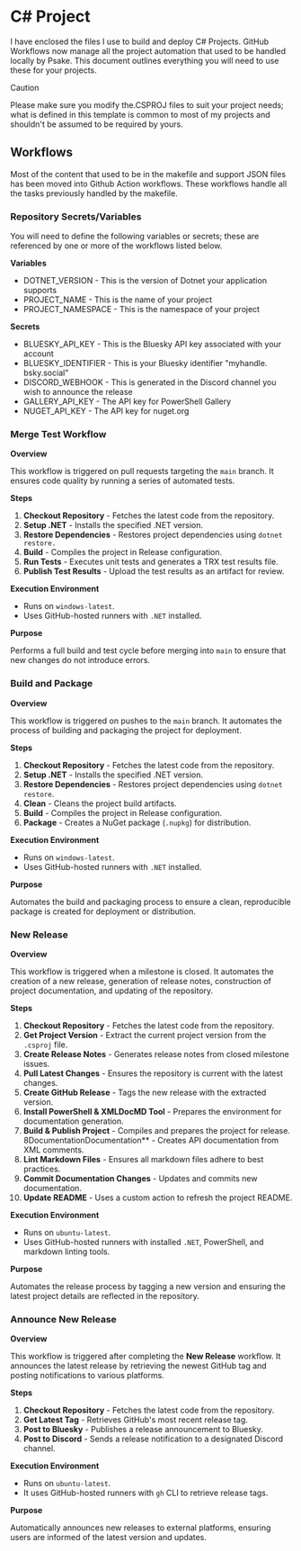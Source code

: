 # C# Project

I have enclosed the files I use to build and deploy C# Projects. GitHub Workflows now manage all the project automation that used to be handled locally by Psake. This document outlines everything you will need to use these for your projects.

> [!Caution]
> Please make sure you modify the.CSPROJ files to suit your project needs; what is defined in this template is
> common to most of my projects and shouldn't be assumed to be required by yours.

## Workflows

Most of the content that used to be in the makefile and support JSON files has been moved into Github Action workflows. These workflows handle all the tasks previously handled by the makefile.

### Repository Secrets/Variables

You will need to define the following variables or secrets; these are referenced by one or more of the workflows listed below.

**Variables**

- DOTNET_VERSION - This is the version of Dotnet your application supports
- PROJECT_NAME - This is the name of your project
- PROJECT_NAMESPACE - This is the namespace of your project

**Secrets**

- BLUESKY_API_KEY - This is the Bluesky API key associated with your account
- BLUESKY_IDENTIFIER - This is your Bluesky identifier "myhandle. bsky.social"
- DISCORD_WEBHOOK - This is generated in the Discord channel you wish to announce the release
- GALLERY_API_KEY - The API key for PowerShell Gallery
- NUGET_API_KEY - The API key for nuget.org

### Merge Test Workflow

**Overview**

This workflow is triggered on pull requests targeting the `main` branch. It ensures code quality by running a series of automated tests.

**Steps**

1. **Checkout Repository** - Fetches the latest code from the repository.
2. **Setup .NET** - Installs the specified .NET version.
3. **Restore Dependencies** - Restores project dependencies using `dotnet restore.`
4. **Build** - Compiles the project in Release configuration.
5. **Run Tests** - Executes unit tests and generates a TRX test results file.
6. **Publish Test Results** - Upload the test results as an artifact for review.

**Execution Environment**

- Runs on `windows-latest`.
- Uses GitHub-hosted runners with `.NET` installed.

**Purpose**

Performs a full build and test cycle before merging into `main` to ensure that new changes do not introduce errors.

### Build and Package

**Overview**

This workflow is triggered on pushes to the `main` branch. It automates the process of building and packaging the project for deployment.

**Steps**

1. **Checkout Repository** - Fetches the latest code from the repository.
2. **Setup .NET** - Installs the specified .NET version.
3. **Restore Dependencies** - Restores project dependencies using `dotnet restore`.
4. **Clean** - Cleans the project build artifacts.
5. **Build** - Compiles the project in Release configuration.
6. **Package** - Creates a NuGet package (`.nupkg`) for distribution.

**Execution Environment**

- Runs on `windows-latest`.
- Uses GitHub-hosted runners with `.NET` installed.

**Purpose**

Automates the build and packaging process to ensure a clean, reproducible package is created for deployment or distribution.

### New Release

**Overview**

This workflow is triggered when a milestone is closed. It automates the creation of a new release, generation of release notes, construction of project documentation, and updating of the repository.

**Steps**

1. **Checkout Repository** - Fetches the latest code from the repository.
2. **Get Project Version** - Extract the current project version from the `.csproj` file.
3. **Create Release Notes** - Generates release notes from closed milestone issues.
4. **Pull Latest Changes** - Ensures the repository is current with the latest changes.
5. **Create GitHub Release** - Tags the new release with the extracted version.
6. **Install PowerShell & XMLDocMD Tool** - Prepares the environment for documentation generation.
7. **Build & Publish Project** - Compiles and prepares the project for release.
8DocumentationDocumentation** - Creates API documentation from XML comments.
9. **Lint Markdown Files** - Ensures all markdown files adhere to best practices.
10. **Commit Documentation Changes** - Updates and commits new documentation.
11. **Update README** - Uses a custom action to refresh the project README.

**Execution Environment**

- Runs on `ubuntu-latest`.
- Uses GitHub-hosted runners with installed `.NET`, PowerShell, and markdown linting tools.

**Purpose**

Automates the release process by tagging a new version and ensuring the latest project details are reflected in the repository.

### Announce New Release

**Overview**

This workflow is triggered after completing the **New Release** workflow. It announces the latest release by retrieving the newest GitHub tag and posting notifications to various platforms.

**Steps**

1. **Checkout Repository** - Fetches the latest code from the repository.
2. **Get Latest Tag** - Retrieves GitHub's most recent release tag.
3. **Post to Bluesky** - Publishes a release announcement to Bluesky.
4. **Post to Discord** - Sends a release notification to a designated Discord channel.

**Execution Environment**

- Runs on `ubuntu-latest`.
- It uses GitHub-hosted runners with `gh` CLI to retrieve release tags.

**Purpose**

Automatically announces new releases to external platforms, ensuring users are informed of the latest version and updates.
